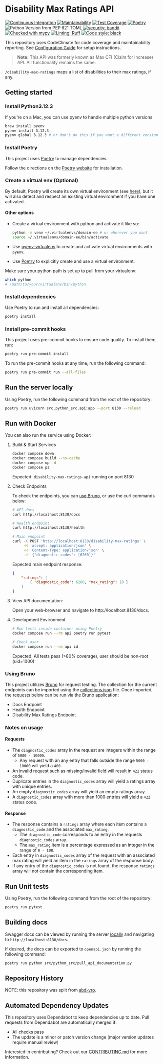 # Disability Max Ratings API

[![Continuous Integration](https://github.com/department-of-veterans-affairs/disability-max-ratings-api/actions/workflows/continuous-integration.yml/badge.svg)](https://github.com/department-of-veterans-affairs/disability-max-ratings-api/actions/workflows/continuous-integration.yml)
[![Maintainability](https://api.codeclimate.com/v1/badges/3cdea963cb3092674df1/maintainability)](https://codeclimate.com/github/department-of-veterans-affairs/disability-max-ratings-api/maintainability)
[![Test Coverage](https://api.codeclimate.com/v1/badges/3cdea963cb3092674df1/test_coverage)](https://codeclimate.com/github/department-of-veterans-affairs/disability-max-ratings-api/test_coverage)
[![Poetry](https://img.shields.io/endpoint?url=https://python-poetry.org/badge/v0.json)](https://python-poetry.org/)
![Python Version from PEP 621 TOML](https://img.shields.io/badge/Python-3.12-blue)
[![security: bandit](https://img.shields.io/badge/security-bandit-yellow.svg)](https://github.com/PyCQA/bandit)
[![Checked with mypy](https://www.mypy-lang.org/static/mypy_badge.svg)](https://mypy-lang.org/)
[![Linting: Ruff](https://img.shields.io/endpoint?url=https://raw.githubusercontent.com/charliermarsh/ruff/main/assets/badge/v2.json)](https://github.com/astral-sh/ruff)
[![Code style: black](https://img.shields.io/badge/code%20style-black-000000.svg)](https://github.com/psf/black)

This repository uses CodeClimate for code coverage and maintainability reporting. See [Configuration Guide](docs/CONFIGURATION.md) for setup instructions.

> **Note:** This API was formerly known as Max CFI (Claim for Increase) API. All functionality remains the same.

`/disability-max-ratings` maps a list of disabilities to their max ratings, if any.

## Getting started

### Install Python3.12.3

If you're on a Mac, you can use pyenv to handle multiple python versions

```bash
brew install pyenv
pyenv install 3.12.3
pyenv global 3.12.3 # or don't do this if you want a different version available globally for your system
```

### Install Poetry

This project uses [Poetry](https://python-poetry.org/docs/) to manage dependencies.

Follow the directions on the [Poetry website](https://python-poetry.org/docs/#installation) for installation.

### Create a virtual env (Optional)

By default, Poetry will create its own virtual environment (see [here](https://python-poetry.org/docs/basic-usage/#using-your-virtual-environment)), but it will
also detect and respect an existing virtual environment if you have one activated.

#### Other options

* Create a virtual environment with python and activate it like so:

  ```bash
  python -m venv ~/.virtualenvs/domain-ee # or wherever you want
  source ~/.virtualenvs/domain-ee/bin/activate
  ```

* Use [pyenv-virtualenv](https://github.com/pyenv/pyenv-virtualenv) to create and activate virtual environments with `pyenv`.
* Use [Poetry](https://python-poetry.org/docs/basic-usage/#activating-the-virtual-environment) to explicitly create and use a virtual environment.

Make sure your python path is set up to pull from your virtualenv:

```bash
which python
# /path/to/your/virtualenv/bin/python
```

### Install dependencies

Use Poetry to run and install all dependencies:

```bash
poetry install
```

### Install pre-commit hooks

This project uses pre-commit hooks to ensure code quality. To install them, run:

```bash
poetry run pre-commit install
```

To run the pre-commit hooks at any time, run the following command:

```bash
poetry run pre-commit run --all-files
```

## Run the server locally

Using Poetry, run the following command from the root of the repository:

```bash
poetry run uvicorn src.python_src.api:app --port 8130 --reload
```

## Run with Docker

You can also run the service using Docker:

1. Build & Start Services

   ```bash
   docker compose down
   docker compose build --no-cache
   docker compose up -d
   docker compose ps
   ```

   Expected: `disability-max-ratings-api` running on port 8130

2. Check Endpoints

   To check the endpoints, you can [use Bruno](#using-bruno), or use the curl commands below:
   ```bash
   # API docs
   curl http://localhost:8130/docs

   # Health endpoint
   curl http://localhost:8130/health

   # Main endpoint
   curl -X POST 'http://localhost:8130/disability-max-ratings' \
        -H 'accept: application/json' \
        -H 'Content-Type: application/json' \
        -d '{"diagnostic_codes": [6260]}'
   ```

   Expected main endpoint response:

   ```json
   {
       "ratings": [
           { "diagnostic_code": 6260, "max_rating": 10 }
       ]
   }
   ```

3. View API documentation:

   Open your web-browser and navigate to http://localhost:8130/docs.

4. Development Environment

   ```bash
   # Run tests inside container using Poetry
   docker compose run --rm api poetry run pytest

   # Check user
   docker compose run --rm api id
   ```

   Expected: All tests pass (>80% coverage), user should be non-root (uid=1000)

### Using Bruno
This project utilizes [Bruno](https://www.usebruno.com/) for request testing. The collection for the current endpoints can be imported using the [collections.json](bruno/collections.json) file. Once imported, the requests below can be run via the Bruno application:
- Docs Endpoint
- Health Endpoint
- Disability Max Ratings Endpoint

### Notes on usage

#### Requests

* The `diagnostic_codes` array in the request are integers within the range of `5000 - 10000`.
  * Any request with an any entry that falls outside the range `5000 - 10000` will yield a `400`.
* An invalid request such as missing/invalid field will result in `422` status code.
* Duplicate entries in the `diagnostic_codes` array will yield a ratings array with unique entries.
* An empty `diagnostic_codes` array will yield an empty ratings array.
* A `diagnostic_codes` array with more than 1000 entries will yield a `422` status code.

#### Response

* The response contains a `ratings` array where each item contains a `diagnostic_code` and the associated `max_rating`.
  * The `diagnostic_code` corresponds to an entry in the requests `diagnostic_codes` array.
  * The `max_rating` item is a percentage expressed as an integer in the range of `0 - 100`.
* Each entry in `diagnostic_codes` array of the request with an associated max rating will yield an item in
  the `ratings` array of the response body.
* If any entry of the `diagnostic_codes` is not found, the response `ratings` array will not contain the corresponding
  item.

## Run Unit tests

Using Poetry, run the following command from the root of the repository:

```bash
poetry run pytest
```

## Building docs

Swagger docs can be viewed by running the server [locally](#run-the-server-locally) and navigating to `http://localhost:8130/docs`.

If desired, the docs can be exported to `openapi.json` by running the following command:

```bash
poetry run python src/python_src/pull_api_documentation.py
```

## Repository History

NOTE: this repository was split from [abd-vro](https://github.com/department-of-veterans-affairs/abd-vro/tree/develop/domain-ee/ee-max-cfi-app).

## Automated Dependency Updates

This repository uses Dependabot to keep dependencies up to date. Pull requests from Dependabot are automatically merged if:
- All checks pass
- The update is a minor or patch version change (major version updates require manual review)

Interested in contributing? Check out our [CONTRIBUTING.md](CONTRIBUTING.md) for more information.
